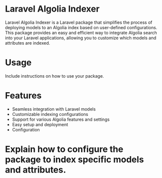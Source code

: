 # Laravel Algolia Indexer

Laravel Algolia Indexer is a Laravel package that simplifies the process of deploying models to an Algolia index based on user-defined configurations. This package provides an easy and efficient way to integrate Algolia search into your Laravel applications, allowing you to customize which models and attributes are indexed.


# Usage
Include instructions on how to use your package.

# Features
- Seamless integration with Laravel models
- Customizable indexing configurations
- Support for various Algolia features and settings
- Easy setup and deployment
- Configuration

# Explain how to configure the package to index specific models and attributes.